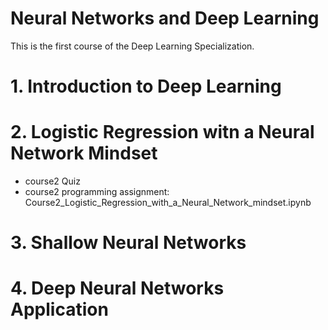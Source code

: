 # Neural Networks and Deep Learning
This is the first course of the Deep Learning Specialization.
# 1. Introduction to Deep Learning
# 2. Logistic Regression witn a Neural Network Mindset
  - course2 Quiz
  - course2 programming assignment: 
    Course2_Logistic_Regression_with_a_Neural_Network_mindset.ipynb
# 3. Shallow Neural Networks
# 4. Deep Neural Networks Application
